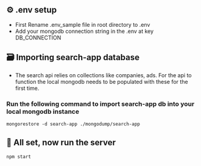 ## ⚙️ .env setup

- First Rename .env_sample file in root directory to .env
- Add your mongodb connection string in the .env at key DB_CONNECTION

## 🗃️ Importing search-app database

- The search api relies on collections like companies, ads. For the api to function the local mongodb needs to be populated with these for the first time.

### Run the following command to import search-app db into your local mongodb instance

`mongorestore -d search-app ./mongodump/search-app`

## 🏃 All set, now run the server

`npm start`
